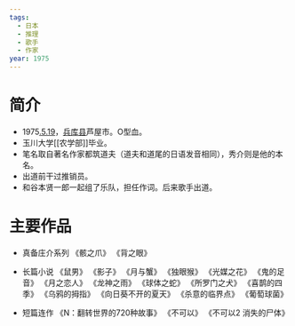 ```yaml
---
tags:
  - 日本
  - 推理
  - 歌手
  - 作家
year: 1975
---
```

# 简介

- 1975[.5.19](2024-05-19.md)，[兵库县](兵库县.md)芦屋市。O型血。
- 玉川大学[[农学部]]毕业。
- 笔名取自著名作家都筑道夫（道夫和道尾的日语发音相同），秀介则是他的本名。
- 出道前干过推销员。
- 和谷本贤一郎一起组了乐队，担任作词。后来歌手出道。
# 主要作品

- 真备庄介系列
《骸之爪》
《背之眼》

- 长篇小说
《鼠男》
《影子》
《月与蟹》
《独眼猴》
《光媒之花》
《鬼的足音》
《月之恋人》
《龙神之雨》
《球体之蛇》
《所罗门之犬》
《喜鹊的四季》
《乌鸦的拇指》
《向日葵不开的夏天》
《杀意的临界点》
《葡萄球菌》

- 短篇连作
《N：翻转世界的720种故事》
《不可以》
《不可以2 消失的尸体》